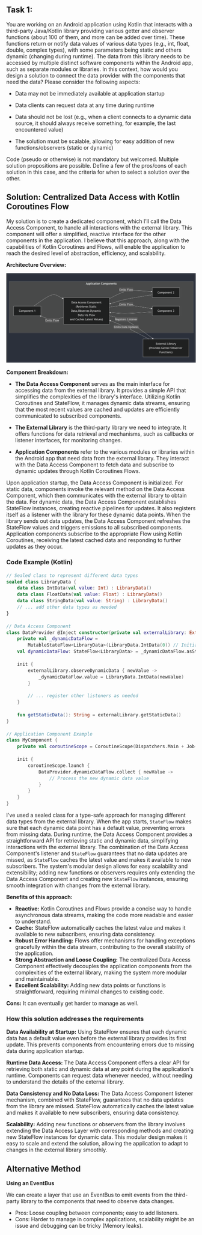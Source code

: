 ## Task 1:

You are working on an Android application using Kotlin that interacts with a third-party Java/Kotlin
library providing various getter and observer functions (about 100 of them, and more can be added
over time). These functions return or notify data values of various data types (e.g., int, float,
double, complex types), with some parameters being static and others dynamic (changing during
runtime). The data from this library needs to be accessed by multiple distinct software components
within the Android app, such as separate modules or libraries. In this context, how would you design
a solution to connect the data provider with the components that need the data? Please consider the
following aspects:

* Data may not be immediately available at application startup

* Data clients can request data at any time during runtime

* Data should not be lost (e.g., when a client connects to a dynamic data source, it should always
  receive something, for example, the last encountered value)

* The solution must be scalable, allowing for easy addition of new functions/observers (static or
  dynamic)

Code (pseudo or otherwise) is not mandatory but welcomed. Multiple solution propositions are
possible. Define a few of the pros/cons of each solution in this case, and the criteria for when to
select a solution over the other.

## Solution: Centralized Data Access with Kotlin Coroutines Flow

My solution is to create a dedicated component, which I’ll call the Data Access Component, to handle
all interactions with the external library. This component will offer a simplified, reactive
interface for the other components in the application. I believe that this approach, along with the
capabilities of Kotlin Coroutines and Flows, will enable the application to reach the desired level
of abstraction, efficiency, and scalability.

**Architecture Overview:**

![arch_design.png](./arch_design.png)

**Component Breakdown:**

* **The Data Access Component** serves as the main interface for accessing data from the external library.
It provides a simple API that simplifies the complexities of the library's interface. Utilizing
Kotlin Coroutines and StateFlow, it manages dynamic data streams, ensuring that the most recent
values are cached and updates are efficiently communicated to subscribed components.

* **The External Library** is the third-party library we need to integrate. It offers functions for data
retrieval and mechanisms, such as callbacks or listener interfaces, for monitoring changes.

* **Application Components** refer to the various modules or libraries within the Android app that need
data from the external library. They interact with the Data Access Component to fetch data and
subscribe to dynamic updates through Kotlin Coroutines Flows.

Upon application startup, the Data Access Component is initialized. For static data, components
invoke the relevant method on the Data Access Component, which then communicates with the external
library to obtain the data. For dynamic data, the Data Access Component establishes StateFlow
instances, creating reactive pipelines for updates. It also registers itself as a listener with the
library for these dynamic data points. When the library sends out data updates, the Data Access
Component refreshes the StateFlow values and triggers emissions to all subscribed components.
Application components subscribe to the appropriate Flow using Kotlin Coroutines, receiving the
latest cached data and responding to further updates as they occur.

### Code Example (Kotlin)

```kotlin
// Sealed class to represent different data types
sealed class LibraryData {
    data class IntData(val value: Int) : LibraryData()
    data class FloatData(val value: Float) : LibraryData()
    data class StringData(val value: String) : LibraryData()
    // ... add other data types as needed
}

// Data Access Component
class DataProvider @Inject constructor(private val externalLibrary: ExternalLibrary) {
    private val _dynamicDataFlow =
        MutableStateFlow<LibraryData>(LibraryData.IntData(0)) // Initial value
    val dynamicDataFlow: StateFlow<LibraryData> = _dynamicDataFlow.asStateFlow()

    init {
        externalLibrary.observeDynamicData { newValue ->
            _dynamicDataFlow.value = LibraryData.IntData(newValue)
        }

        // ... register other listeners as needed
    }

    fun getStaticData(): String = externalLibrary.getStaticData()
}

// Application Component Example
class MyComponent {
    private val coroutineScope = CoroutineScope(Dispatchers.Main + Job())

    init {
        coroutineScope.launch {
            DataProvider.dynamicDataFlow.collect { newValue ->
                // Process the new dynamic data value
            }
        }
    }
}
```

I've used a sealed class for a type-safe approach for managing different data types from the
external library. When the app starts, `StateFlow` makes sure that each dynamic data point has a default
value, preventing errors from missing data. 
During runtime, the Data Access Component provides a straightforward API for
retrieving static and dynamic data, simplifying interactions with the external library. The
combination of the Data Access Component's listener and `StateFlow` guarantees that no data updates
are missed, as `StateFlow` caches the latest value and makes it available to new subscribers. The
system's modular design allows for easy scalability and extensibility; adding new functions or
observers requires only extending the Data Access Component and creating new `StateFlow` instances,
ensuring smooth integration with changes from the external library.

**Benefits of this approach:**

* **Reactive:** Kotlin Coroutines and Flows provide a concise way to handle
  asynchronous data streams, making the code more readable and easier to understand.
* **Cache:** StateFlow automatically caches the latest value and makes it available
  to new subscribers, ensuring data consistency.
* **Robust Error Handling:** Flows offer mechanisms for handling exceptions gracefully within the
  data stream, contributing to the overall stability of the application.
* **Strong Abstraction and Loose Coupling:** The centralized Data Access Component effectively
  decouples the application components from the complexities of the external library, making the
  system more modular and maintainable.
* **Excellent Scalability:** Adding new data points or functions is straightforward, requiring
  minimal changes to existing code.

**Cons:** It can eventually get harder to manage as well.

### How this solution addresses the requirements

**Data Availability at Startup:**
Using StateFlow ensures that each dynamic data has a default value even before the
external library provides its first update. This prevents components from encountering errors due to
missing data during application startup.

**Runtime Data Access:**
The Data Access Component offers a clear API for retrieving both static and dynamic data at
any point during the application's runtime. Components can request data whenever needed, without
needing to understand the details of the external library.

**Data Consistency and No Data Loss:**
The Data Access Component listener mechanism, combined with StateFlow, guarantees that no data updates
from the library are missed. StateFlow automatically caches the latest value and makes it available
to new subscribers, ensuring data consistency.

**Scalability:**
Adding new functions or observers from the library involves extending the Data Access Layer with
corresponding methods and creating new StateFlow instances for dynamic data. This modular design
makes it easy to scale and extend the solution, allowing the application to adapt to changes in the
external library smoothly.

## Alternative Method

**Using an EventBus**

We can create a layer that use an EventBus to emit events from the third-party library to the
components that need to observe data changes.

* Pros: Loose coupling between components; easy to add listeners.
* Cons: Harder to manage in complex applications, scalability might be an issue and debugging can be
  tricky (Memory leaks).
